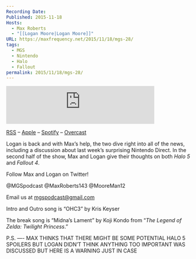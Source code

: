 ```yaml
---
Recording Date: 
Published: 2015-11-18
Hosts:
  - Max Roberts
  - "[[Logan Moore|Logan Moore]]"
URL: https://maxfrequency.net/2015/11/18/mgs-28/
tags:
  - MGS
  - Nintendo
  - Halo
  - Fallout
permalink: 2015/11/18/mgs-28/
---
```

<iframe src="https://podcasters.spotify.com/pod/show/millennialgamingspeak/embed/episodes/Episode-28-Fallout-4-is-Fantastic-e1adhu6/a-a6ts48j" height="102px" width="400px" frameborder="0" scrolling="no"></iframe>

[RSS](https://anchor.fm/s/74aa3858/podcast/rss) – [Apple](https://podcasts.apple.com/us/podcast/episode-3-gdc-wrap-up/id1000915981?i=1000542222515) – [Spotify](https://open.spotify.com/episode/7wePXT4Bt22LWifVLx3n8y) – [Overcast](https://overcast.fm/+EtIgeWxEU)

Logan is back and with Max’s help, the two dive right into all of the news, including a discussion about last week’s surprising Nintendo Direct. In the second half of the show, Max and Logan give their thoughts on both *Halo 5* and *Fallout 4*.

Follow Max and Logan on Twitter!

@MGSpodcast
@MaxRoberts143
@MooreMan12

Email us at mgspodcast@gmail.com

Intro and Outro song is “OHC3” by Kris Keyser

The break song is “Midna’s Lament” by Koji Kondo from “*The Legend of Zelda: Twilight Princess*.”

P.S. —- MAX THINKS THAT THERE MIGHT BE SOME POTENTIAL HALO 5 SPOILERS BUT LOGAN DIDN’T THINK ANYTHING TOO IMPORTANT WAS DISCUSSED BUT HERE IS A WARNING JUST IN CASE